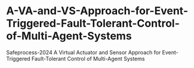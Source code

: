 # A-VA-and-VS-Approach-for-Event-Triggered-Fault-Tolerant-Control-of-Multi-Agent-Systems
Safeprocess-2024 A Virtual Actuator and Sensor Approach for Event-Triggered Fault-Tolerant Control of Multi-Agent Systems
